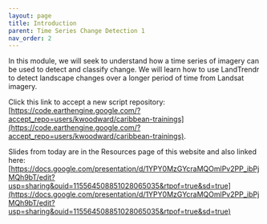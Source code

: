 ```yaml
---
layout: page
title: Introduction
parent: Time Series Change Detection 1
nav_order: 2
---
```


In this module, we will seek to understand how a time series of imagery can be used to detect and classify change. We will learn how to use LandTrendr to detect landscape changes over a longer period of time from Landsat imagery. 

Click this link to accept a new script repository: [https://code.earthengine.google.com/?accept_repo=users/kwoodward/caribbean-trainings](https://code.earthengine.google.com/?accept_repo=users/kwoodward/caribbean-trainings). 

Slides from today are in the Resources page of this website and also linked here: [https://docs.google.com/presentation/d/1YPY0MzGYcraMQOmlPv2PP_ibPjMQh9bT/edit?usp=sharing&ouid=115564508851028065035&rtpof=true&sd=true](https://docs.google.com/presentation/d/1YPY0MzGYcraMQOmlPv2PP_ibPjMQh9bT/edit?usp=sharing&ouid=115564508851028065035&rtpof=true&sd=true)